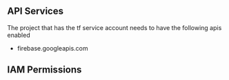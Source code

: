 ## API Services
The project that has the tf service account needs to have the following apis enabled
- firebase.googleapis.com

## IAM Permissions
